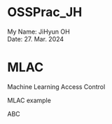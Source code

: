 # OSSPrac_JH


My Name: JiHyun OH  
Date: 27. Mar. 2024

# MLAC
Machine Learning Access Control

MLAC example

ABC  